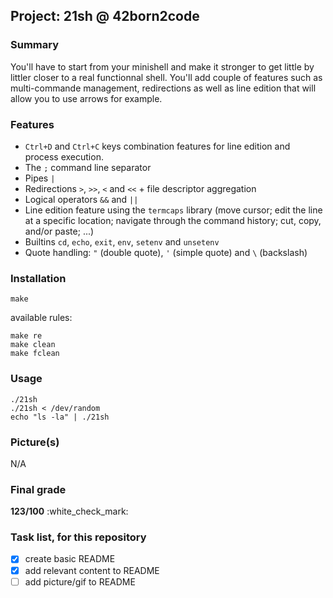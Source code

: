 ## Project: 21sh @ 42born2code

### Summary
You'll have to start from your minishell and make it stronger to get little by littler closer to a real functionnal shell.
You'll add couple of features such as multi-commande management, redirections as well as line edition that will allow you to use arrows for example.

### Features
- `Ctrl+D` and `Ctrl+C` keys combination features for line edition and process execution.
- The `;` command line separator
- Pipes `|`
- Redirections `>`, `>>`, `<` and `<<` + file descriptor aggregation
- Logical operators `&&` and `||`
- Line edition feature using the `termcaps` library (move cursor; edit the line at a specific location; navigate through the command history; cut, copy, and/or paste; ...)
- Builtins `cd`, `echo`, `exit`, `env`, `setenv` and `unsetenv`
- Quote handling: `"` (double quote), `'` (simple quote) and `\` (backslash)

### Installation
```
make
```

available rules:
```
make re
make clean
make fclean
```

### Usage
```
./21sh
./21sh < /dev/random
echo "ls -la" | ./21sh
```

### Picture(s)
N/A

### Final grade
**123/100** :white\_check\_mark:

### Task list, for this repository
- [x] create basic README
- [x] add relevant content to README
- [ ] add picture/gif to README
